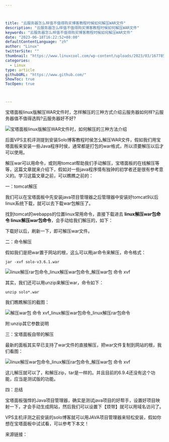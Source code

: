 ```yaml
---



title: "云服务器怎么样值不值得购买博客教程时候如何解压WAR文件"
description: "云服务器怎么样值不值得购买博客教程时候如何解压WAR文件"
keywords: "云服务器怎么样值不值得购买博客教程时候如何解压WAR文件"
date: "2023-06-18T16:22:52+08:00"
defaultContentLanguage: "zh"
author: "Linux"
twitterSite: ""
thumbnail: "https://www.linuxcool.com/wp-content/uploads/2023/03/1677852467497_0.jpg"
categories:
  - Linux
type: article
githubURL: "https://www.github.com/"
ShowToc: true
TocOpen: true



---
```


宝塔面板linux版解压WAR文件时，怎样解压的三种方式介绍云服务器如何样?云服务器值不值得选购?云服务器好不好?

![宝塔面板linux版解压WAR文件时，如何解压的三种方法介绍](https://www.linuxcool.com/wp-content/uploads/2023/03/1677852467497_0.jpg)

后面VPS主机评测提到安装Solo博客教程时侯怎么解压WAR文件，假如我们用宝塔面板来安装一些Java程序时侯，通常都是打包的war格式，所以须要解压以后才可以使用。

解压war可以用命令，或则用tomcat帮助我们手动解压，宝塔面板的在线解压等等，这篇文章就来介绍下，假如对一些java程序情有独钟的初学者还是很有参考意义的。学习这篇文章之前，可以瞧瞧之前的：

一：tomcat解压

我们可以在宝塔面板中先安装java项目管理器之后管理器中安装好tomcat9以后linux系统下载，就可以去下载war包解压了。

找到tomcat的webapps的位置linux常用命令，直接下载进去 **linux解压war包命令 linux解压war包命令**，会手动给我们解压的，如下：

下载好以后，刷新一下，即可解压war文件。

二：命令解压

假如我们是把war置于网站的根，这么可以用jar命令来解压，命令格式：

```
jar -xvf solo-v3.6.1.war
```

![linux解压rar包命令_linux解压war包命令_解压war包 命令 xvf](https://www.linuxcool.com/wp-content/uploads/2023/03/1677852467497_1.png)

其实，我们还可以用unzip来解压war，命令如下：

```
unzip solo*.war
```

我们瞧瞧解压的截图：

![解压war包 命令 xvf_linux解压war包命令_linux解压rar包命令](https://www.linuxcool.com/wp-content/uploads/2023/03/1677852467497_2.png)

附:unzip其它参数说明

三：宝塔面板自带的解压

最新的面板其实早已支持了war文件的直接解压，把war文件复制到网站的根，我们看图：

![linux解压war包命令_linux解压rar包命令_解压war包 命令 xvf](https://www.linuxcool.com/wp-content/uploads/2023/03/1677852467497_3.png)

这儿解压就可以了，和解压zip，tar是一样的。并且目前的6.9.4还没有这个功能，应当是测试版的功能。

四：总结

宝塔面板强悍的Java项目管理器，确实是测试java项目的好帮手，设置好项目映射一下，才会手动生成网站，然后我们可以设置下【烦带】就可以用域名访问了。

VPS主机评测之前安装的solo博客就可以用JAVA项目管理器来轻松安装，假如你想在宝塔面板中试试看，可以参考下本文！

来源链接：